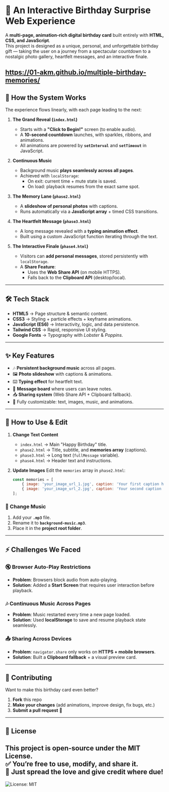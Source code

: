 # 🎉 An Interactive Birthday Surprise Web Experience

A **multi-page, animation-rich digital birthday card** built entirely with **HTML, CSS, and JavaScript**.  
This project is designed as a unique, personal, and unforgettable birthday gift — taking the user on a journey from a spectacular countdown to a nostalgic photo gallery, heartfelt messages, and an interactive finale.

https://01-akm.github.io/multiple-birthday-memories/
---

## 🚀 How the System Works

The experience flows linearly, with each page leading to the next:

1. **The Grand Reveal (`index.html`)**
   * Starts with a **"Click to Begin!"** screen (to enable audio).
   * A **10-second countdown** launches, with sparkles, ribbons, and animations.
   * All animations are powered by **`setInterval`** and **`setTimeout`** in JavaScript.

2. **Continuous Music**
   * Background music **plays seamlessly across all pages**.
   * Achieved with `localStorage`:
     - On exit: current time + mute state is saved.
     - On load: playback resumes from the exact same spot.

3. **The Memory Lane (`phase2.html`)**
   * A **slideshow of personal photos** with captions.
   * Runs automatically via a **JavaScript array** + timed CSS transitions.

4. **The Heartfelt Message (`phase3.html`)**
   * A long message revealed with a **typing animation effect**.
   * Built using a custom JavaScript function iterating through the text.

5. **The Interactive Finale (`phase4.html`)**
   * Visitors can **add personal messages**, stored persistently with `localStorage`.
   * A **Share Feature**:
     - Uses the **Web Share API** (on mobile HTTPS).
     - Falls back to the **Clipboard API** (desktop/local).

---

## 🛠️ Tech Stack

* **HTML5** → Page structure & semantic content.  
* **CSS3** → Styling + particle effects + keyframe animations.  
* **JavaScript (ES6)** → Interactivity, logic, and data persistence.  
* **Tailwind CSS** → Rapid, responsive UI styling.  
* **Google Fonts** → Typography with *Lobster* & *Poppins*.  

---

## ✨ Key Features

* 🎶 **Persistent background music** across all pages.  
* 🖼️ **Photo slideshow** with captions & animations.  
* ⌨️ **Typing effect** for heartfelt text.  
* 💌 **Message board** where users can leave notes.  
* 📤 **Sharing system** (Web Share API + Clipboard fallback).  
* 🎨 Fully customizable: text, images, music, and animations.  

---

## 📝 How to Use & Edit

1. **Change Text Content**
   - `index.html` → Main "Happy Birthday" title.
   - `phase2.html` → Title, subtitle, and **memories array** (captions).
   - `phase3.html` → Long text (`fullMessage` variable).
   - `phase4.html` → Header text and instructions.

2. **Update Images**
   Edit the `memories` array in `phase2.html`:
   ```js
   const memories = [
       { image: 'your_image_url_1.jpg', caption: 'Your first caption here!' },
       { image: 'your_image_url_2.jpg', caption: 'Your second caption here!' }
   ];

### 🎵 Change Music

1. Add your **`.mp3`** file.  
2. Rename it to **`background-music.mp3`**.  
3. Place it in the **project root folder**.  

---

## ⚡ Challenges We Faced

### 🔇 Browser Auto-Play Restrictions
* **Problem**: Browsers block audio from auto-playing.  
* **Solution**: Added a **Start Screen** that requires user interaction before playback.  

### 🎶 Continuous Music Across Pages
* **Problem**: Music restarted every time a new page loaded.  
* **Solution**: Used **localStorage** to save and resume playback state seamlessly.  

### 📤 Sharing Across Devices
* **Problem**: `navigator.share` only works on **HTTPS + mobile browsers**.  
* **Solution**: Built a **Clipboard fallback** + a visual preview card.  

---

## 🤝 Contributing

Want to make this birthday card even better?  

1. **Fork** this repo  
2. **Make your changes** (add animations, improve design, fix bugs, etc.)  
3. **Submit a pull request** 🎉  

---

## 📜 License

This project is open-source under the **MIT License**.  
✅ You’re free to **use, modify, and share** it.  
💖 Just spread the love and give credit where due!  
---




![License: MIT](https://img.shields.io/badge/License-MIT-yellow.svg)  


